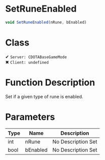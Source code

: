 # SetRuneEnabled
```js	
void SetRuneEnabled(nRune, bEnabled)
```
# Class
✔ `Server: CDOTABaseGameMode`  
✖ `Client: undefined`  

# Function Description
Set if a given type of rune is enabled.
# Parameters
Type|Name|Description
--|--|--
int|nRune|No Description Set
bool|bEnabled|No Description Set
